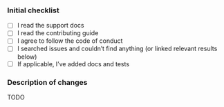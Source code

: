 <!--
  Please check the needed checkboxes ([ ] -> [x]). Leave the
  comments as they are, they won’t show on GitHub.
  We are excited about pull requests, but please try to limit the scope, provide
  a general description of the changes, and remember, it’s up to you to convince
  us to land it.
-->

### Initial checklist

- [ ] I read the support docs <!-- https://github.com/rehypejs/.github/blob/main/support.md -->
- [ ] I read the contributing guide <!-- https://github.com/rehypejs/.github/blob/main/contributing.md -->
- [ ] I agree to follow the code of conduct <!-- https://github.com/rehypejs/.github/blob/main/code-of-conduct.md -->
- [ ] I searched issues and couldn’t find anything (or linked relevant results below) <!-- https://github.com/search?q=user%3Arehypejs&type=Issues -->
- [ ] If applicable, I’ve added docs and tests

### Description of changes

TODO

<!--do not edit: pr-->
